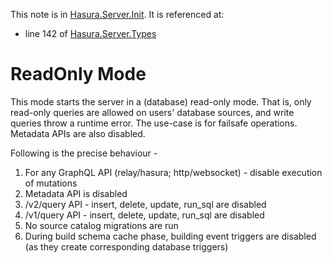 This note is in [Hasura.Server.Init](https://github.com/hasura/graphql-engine/blob/master/server/src-lib/Hasura/Server/Init.hs#L55).
It is referenced at:
  - line 142 of [Hasura.Server.Types](https://github.com/hasura/graphql-engine/blob/master/server/src-lib/Hasura/Server/Types.hs#L142)

# ReadOnly Mode


This mode starts the server in a (database) read-only mode. That is, only
read-only queries are allowed on users' database sources, and write
queries throw a runtime error. The use-case is for failsafe operations.
Metadata APIs are also disabled.

Following is the precise behaviour -
  1. For any GraphQL API (relay/hasura; http/websocket) - disable execution of
  mutations
  2. Metadata API is disabled
  3. /v2/query API - insert, delete, update, run_sql are disabled
  4. /v1/query API - insert, delete, update, run_sql are disabled
  5. No source catalog migrations are run
  6. During build schema cache phase, building event triggers are disabled (as
  they create corresponding database triggers)

